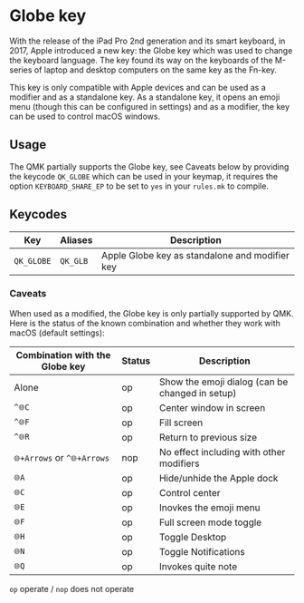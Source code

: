 # Globe key

With the release of the iPad Pro 2nd generation and its smart keyboard, in 2017, Apple introduced a new key: the Globe key which was used to change the keyboard language. The key found its way on the keyboards of the M-series of laptop and desktop computers on the same key as the Fn-key.

This key is only compatible with Apple devices and can be used as a modifier and as a standalone key. As a standalone key, it opens an emoji menu (though this can be configured in settings) and as a modifier, the key can be used to control macOS windows.

## Usage

The QMK partially supports the Globe key, see Caveats below by providing the keycode `QK_GLOBE` which can be used in your keymap, it requires the option `KEYBOARD_SHARE_EP` to be set to `yes` in your `rules.mk` to compile.

## Keycodes

| Key        | Aliases  | Description                                    |
| ---------- | -------- | ---------------------------------------------- |
| `QK_GLOBE` | `QK_GLB` | Apple Globe key as standalone and modifier key |

### Caveats

When used as a modified, the Globe key is only partially supported by QMK. Here is the status of the known combination and whether they work with macOS (default settings):

| Combination with the Globe key | Status | Description                                     |
| ------------------------------ | ------ | ----------------------------------------------- |
| Alone                          | op     | Show the emoji dialog (can be changed in setup) |
| `^🌐C`                         | op     | Center window in screen                         |
| `^🌐F`                         | op     | Fill screen                                     |
| `^🌐R`                         | op     | Return to previous size                         |
| `🌐+Arrows` or `^🌐+Arrows`    | nop    | No effect including with other modifiers        |
| `🌐A`                          | op     | Hide/unhide the Apple dock                      |
| `🌐C`                          | op     | Control center                                  |
| `🌐E`                          | op     | Inovkes the emoji menu                          |
| `🌐F`                          | op     | Full screen mode toggle                         |
| `🌐H`                          | op     | Toggle Desktop                                  |
| `🌐N`                          | op     | Toggle Notifications                            |
| `🌐Q`                          | op     | Invokes quite note                              |

`op` operate / `nop` does not operate
